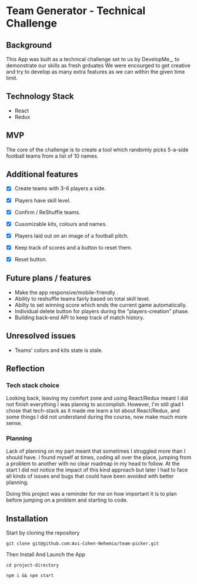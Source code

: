 # Team Generator - Technical Challenge

## Background
This App was built as a technical challenge set to us by DevelopMe_, to demonstrate our skills as fresh grduates
We were encourged to get creative and try to develop as many extra features as we can within the given time limit.

## Technology Stack
- React
- Redux

## MVP
The core of the challenge is to create a tool which randomly picks 5-a-side football teams from a list of 10 names.


## Additional features
- [x] Create teams with 3-6 players a side.
- [x] Players have skill level.
- [x] Confirm / ReShuffle teams.
- [x] Cusomizable kits, colours and names.
- [x] Players laid out on an image of a football pitch.
- [x] Keep track of scores and a button to reset them.
- [x] Reset button.


## Future plans / features
- Make the app responsive/mobile-friendly .
- Ability to reshuffle teams fairly based on total skill level.
- Abilty to set winning score which ends the current game automatically.
- Individual delete button for players during the "players-creation" phase.
- Building back-end API to keep track of match history.


## Unresolved issues
- Teams' colors and kits state is stale.


## Reflection

### Tech stack choice
Looking back, leaving my comfort zone and using React/Redux meant I did not finish everything I was plannig
to accomplish. However, I'm still glad I chose that tech-stack as it made me learn a lot about React/Redux,
and some things I did not understand during the course, now make much more sense.

### Planning
Lack of planning on my part meant that sometimes I struggled more than I should have. I found myself at times, coding
all over the place, jumping from a problem to another with no clear roadmap in my head to follow. At the start I did not
notice the impact of this kind approach but later I had to face all kinds of issues and bugs that could have been
avoided with better planning.

Doing this project was a reminder for me on how important it is to plan before jumping on a problem and starting to code.


## Installation

Start by cloning the repository
```
git clone git@github.com:Avi-Cohen-Nehemia/team-picker.git
```

Then Install And Launch the App
```
cd project-directory

npm i && npm start
```